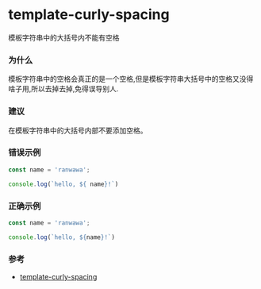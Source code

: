 # template-curly-spacing

模板字符串中的大括号内不能有空格

### 为什么

模板字符串中的空格会真正的是一个空格,但是模板字符串大括号中的空格又没得啥子用,所以去掉去掉,免得误导别人.

### 建议

在模板字符串中的大括号内部不要添加空格。

### 错误示例

```js
const name = 'ranwawa';

console.log(`hello, ${ name}!`)
```

### 正确示例

```js
const name = 'ranwawa';

console.log(`hello, ${name}!`)
```

### 参考

- [template-curly-spacing](https://eslint.org/docs/rules/template-curly-spacing)